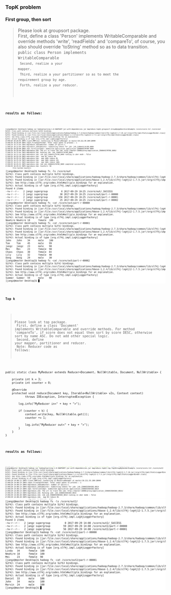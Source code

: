 ### TopK problem

#### First group, then sort
> Please look at groupsort package.<br/>
> First, define a class 'Person' implements WritableComparable and override methods 'write', 'readFields' and 'compareTo', of course, you also should override 'toString' method so as to data transition.<br/>
	<code>public class Person implements WritableComparable<Person><code><br/>
> Second, realize a your mapper.<br/>
> Third, realize a your partitioner so as to meet the requirement group by age.<br/>
> Forth, realize a your reducer.<br/>

#### results as follows:
![](https://github.com/Zychaowill/ImgStore/blob/master/hadoop/%E5%B1%8F%E5%B9%95%E5%BF%AB%E7%85%A7%202017-09-29%20%E4%B8%8A%E5%8D%8810.26.33.png)
![](https://github.com/Zychaowill/ImgStore/blob/master/hadoop/%E5%B1%8F%E5%B9%95%E5%BF%AB%E7%85%A7%202017-09-29%20%E4%B8%8A%E5%8D%8810.26.21.png)

#### Top k
> Please look at top package.<br/>
> First, define a class 'Document' implements WritableComparable and override methods. For method 'compareTo', if score does not equal then sort by score DESC, otherwise sort by name ASC. Do not add other special logic.<br/>
> Second, define your mapper, partitioner and reducer.<br/>
> Note: Reducer code as follows:
	
	public static class MyReducer extends Reducer<Document, NullWritable, Document, NullWritable> {

		private int k = 3;
		private int counter = 0;

		@Override
		protected void reduce(Document key, Iterable<NullWritable> v2s, Context context)
				throws IOException, InterruptedException {

			log.info("MyReducer in<" + key + ">");

			if (counter < k) {
				context.write(key, NullWritable.get());
				counter += 1;

				log.info("MyReducer out<" + key + ">");
			}
		}
	}
	
#### results as follows:
![](https://github.com/Zychaowill/ImgStore/blob/master/hadoop/%E5%B1%8F%E5%B9%95%E5%BF%AB%E7%85%A7%202017-09-29%20%E4%B8%8B%E5%8D%882.09.29.png)
![](https://github.com/Zychaowill/ImgStore/blob/master/hadoop/%E5%B1%8F%E5%B9%95%E5%BF%AB%E7%85%A7%202017-09-29%20%E4%B8%8B%E5%8D%882.09.13.png)